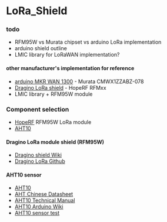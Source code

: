 # LoRa_Shield

### todo
* RFM95W vs Murata chipset vs arduino LoRa implementation
* arduino shield outline
* LMIC library for LoRaWAN implementation?

#### other manufacturer's implementation for reference
* [arduino MKR WAN 1300](https://store.arduino.cc/usa/mkr-wan-1300) - Murata CMWX1ZZABZ-078
* [Dragino LoRa shield](https://wiki.dragino.com/index.php?title=Lora_Shield) - HopeRF RFMxx
* LMIC library + RFM95W module

### Component selection
* [HopeRF](https://www.hoperf.com/modules/lora/index.html) RFM95W LoRa module
* [AHT10](https://lcsc.com/product-detail/Temperature-Humidity-Sensors_Aosong-Guangzhou-Elec-AHT10_C368909.html)

#### Dragino LoRa module shield (RFM95W)
* [Dragino shield Wiki](https://wiki.dragino.com/index.php?title=Lora_Shield)
* [Dragino LoRa Github](https://github.com/dragino/Lora)

#### AHT10 sensor
* [AHT10](https://lcsc.com/product-detail/Temperature-Humidity-Sensors_Aosong-Guangzhou-Elec-AHT10_C368909.html)
* [AHT Chinese Datasheet](https://datasheet.lcsc.com/szlcsc/1912111437_Aosong-Guangzhou-Elec-AHT10_C368909.pdf)
* [AHT10 Technical Manual](https://server4.eca.ir/eshop/AHT10/Aosong_AHT10_en_draft_0c.pdf)
* [AHT10 Arduino Wiki](https://wiki.liutyi.info/display/ARDUINO/AHT10)
* [AHT10 sensor test](https://wiki.liutyi.info/display/ARDUINO/Test+i2c+humidity+sensors)

